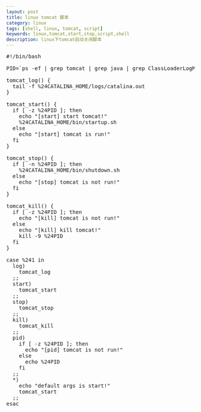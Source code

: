 ```yaml
---
layout: post
title: linux tomcat 脚本
category: linux
tags: [shell, linux, tomcat, script]
keywords: linux,tomcat,start,stop,script,shell
description: linux下tomcat启动关闭脚本
---
```


<pre class="prettyprint linenums">
#!/bin/bash

PID=`ps -ef | grep tomcat | grep java | grep ClassLoaderLogManager | grep -v grep | awk '{print %242}'`

tomcat_log() {
  tail -f %24CATALINA_HOME/logs/catalina.out
}

tomcat_start() {
  if [ -z %24PID ]; then
    echo "[start] start tomcat!"
    %24CATALINA_HOME/bin/startup.sh
  else
    echo "[start] tomcat is run!"
  fi
}

tomcat_stop() {
  if [ -n %24PID ]; then
    %24CATALINA_HOME/bin/shutdown.sh
  else
    echo "[stop] tomcat is not run!"
  fi
}

tomcat_kill() {
  if [ -z %24PID ]; then
    echo "[kill] tomcat is not run!"
  else
    echo "[kill] kill tomcat!"
    kill -9 %24PID
  fi
}

case %241 in
  log)
    tomcat_log
  ;;
  start)
    tomcat_start
  ;;
  stop)
    tomcat_stop
  ;;
  kill)
    tomcat_kill
  ;;
  pid)
    if [ -z %24PID ]; then
      echo "[pid] tomcat is not run!"
    else
      echo %24PID
    fi
  ;;
  *)
    echo "default args is start!"
    tomcat_start
  ;;
esac
</pre>
